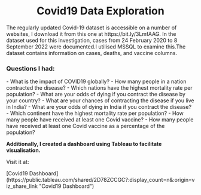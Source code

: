 <h1 align="center">Covid19 Data Exploration</h1>

<p>The regularly updated Covid-19 dataset is accessible on a number of websites, I download it from this one at https://bit.ly/3LmfAAG. In the dataset used for this investigation, cases from 24 February 2020 to 8 September 2022 were documented.I utilised MSSQL to examine this.The dataset contains information on cases, deaths, and vaccine columns.</p>
<h3 align="left">Questions I had:</h3>
- 	What is the impact of COVID19 globally?
- How many people in a nation contracted the disease?
- Which nations have the highest mortality rate per population?
- What are your odds of dying if you contract the disease by your country?
- What are your chances of contracting the disease if you live in India?
- What are your odds of dying in India if you contract the disease?
- Which continent have the highest mortality rate per population?
- How many people have received at least one Covid vaccine?
- How many people have received at least one Covid vaccine as a percentage of the population?

**Additionally, I created a dashboard using Tableau to facilitate visualisation.**
<p>Visit it at:</p>
[Covid19 Dashboard](https://public.tableau.com/shared/2D78ZCCGC?:display_count=n&:origin=viz_share_link "Covid19 Dashboard")


